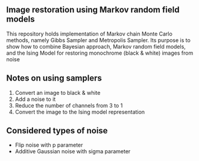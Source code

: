 ## Image restoration using Markov random field models
This repository holds implementation of Markov chain Monte Carlo methods, namely Gibbs Sampler and Metropolis Sampler. Its purpose is to show how to combine Bayesian approach, Markov random field models, and the Ising Model for restoring monochrome (black & white) images from noise

## Notes on using samplers
1. Convert an image to black & white
2. Add a noise to it
3. Reduce the number of channels from 3 to 1
4. Convert the image to the Ising model representation


## Considered types of noise 
* Flip noise with p parameter
* Additive Gaussian noise with sigma parameter
